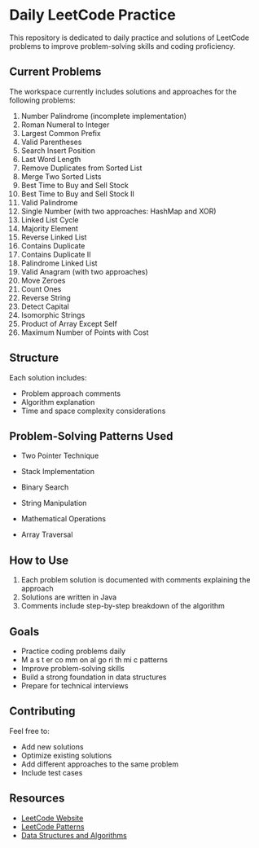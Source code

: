 # Daily LeetCode Practice

This repository is dedicated to daily practice and solutions of LeetCode problems to improve problem-solving skills and coding proficiency.

## Current Problems

The workspace currently includes solutions and approaches for the following problems:

1. Number Palindrome (incomplete implementation)
2. Roman Numeral to Integer
3. Largest Common Prefix
4. Valid Parentheses
5. Search Insert Position
6. Last Word Length
7. Remove Duplicates from Sorted List
8. Merge Two Sorted Lists
9. Best Time to Buy and Sell Stock
10. Best Time to Buy and Sell Stock II
11. Valid Palindrome
12. Single Number (with two approaches: HashMap and XOR)
13. Linked List Cycle
14. Majority Element
15. Reverse Linked List
16. Contains Duplicate
17. Contains Duplicate II
18. Palindrome Linked List
19. Valid Anagram (with two approaches)
20. Move Zeroes
21. Count Ones
22. Reverse String
23. Detect Capital
24. Isomorphic Strings
25. Product of Array Except Self
26. Maximum Number of Points with Cost

## Structure

Each solution includes:

- Problem approach comments
- Algorithm explanation
- Time and space complexity considerations

## Problem-Solving Patterns Used

- Two Pointer Technique
- Stack Implementation
- Binary Search

- String Manipulation
- Mathematical Operations
- Array Traversal

## How to Use

1. Each problem solution is documented with comments explaining the approach
2. Solutions are written in Java
3. Comments include step-by-step breakdown of the algorithm

## Goals

- Practice coding problems daily
- M a s t er co mm on al go ri th mi c patterns
- Improve problem-solving skills
- Build a strong foundation in data structures
- Prepare for technical interviews

## Contributing

Feel free to:

- Add new solutions
- Optimize existing solutions
- Add different approaches to the same problem
- Include test cases

## Resources

- [LeetCode Website](https://leetcode.com/)
- [LeetCode Patterns](https://leetcode.com/discuss/general-discussion/460599/blind-75-leetcode-questions)
- [Data Structures and Algorithms](https://leetcode.com/explore/learn/)
